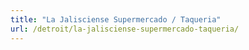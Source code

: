 ```yaml
---
title: "La Jalisciense Supermercado / Taqueria"
url: /detroit/la-jalisciense-supermercado-taqueria/
---
```

